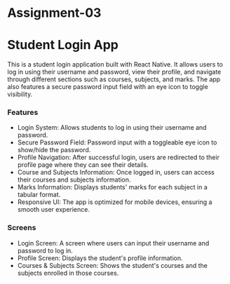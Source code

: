 # Assignment-03

<h1>Student Login App</h1>
<p>This is a student login application built with React Native. It allows users to log in using their username and password, view their profile, and navigate through different sections such as courses, subjects, and marks. The app also features a secure password input field with an eye icon to toggle visibility.</p>

<h3>Features</h3>
<ul>
<li>Login System: Allows students to log in using their username and password.</li>
<li>Secure Password Field: Password input with a toggleable eye icon to show/hide the password.</li>
<li>Profile Navigation: After successful login, users are redirected to their profile page where they can see their details.</li>
<li>Course and Subjects Information: Once logged in, users can access their courses and subjects information.</li>
<li>Marks Information: Displays students' marks for each subject in a tabular format.</li>
<li>Responsive UI: The app is optimized for mobile devices, ensuring a smooth user experience.</li>
</ul>

<h3>Screens</h3>
<ul>

<li>Login Screen: A screen where users can input their username and password to log in.</li>
<li>Profile Screen: Displays the student's profile information.</li>
<li>Courses & Subjects Screen: Shows the student's courses and the subjects enrolled in those courses.</li>
</ul>

